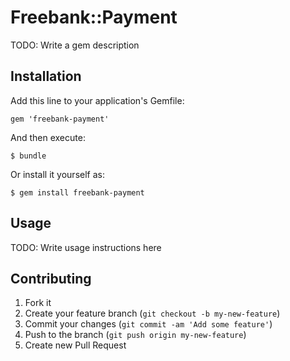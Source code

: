 # Freebank::Payment

TODO: Write a gem description

## Installation

Add this line to your application's Gemfile:

    gem 'freebank-payment'

And then execute:

    $ bundle

Or install it yourself as:

    $ gem install freebank-payment

## Usage

TODO: Write usage instructions here

## Contributing

1. Fork it
2. Create your feature branch (`git checkout -b my-new-feature`)
3. Commit your changes (`git commit -am 'Add some feature'`)
4. Push to the branch (`git push origin my-new-feature`)
5. Create new Pull Request
